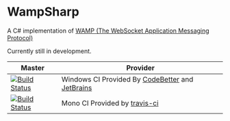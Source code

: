 WampSharp
=========


A C# implementation of [WAMP (The WebSocket Application Messaging Protocol)][WampLink]

Currently still in development.

Master | Provider
------ | --------
[![Build Status][WinImgMaster]][WinLinkMaster] | Windows CI Provided By [CodeBetter][] and [JetBrains][] 
[![Build Status][MonoImgMaster]][MonoLinkMaster] | Mono CI Provided by [travis-ci][] 

[WampLink]:http://wamp.ws

[WinImgMaster]:http://teamcity.codebetter.com/app/rest/builds/buildType:\(id:bt1059\)/statusIcon
[WinLinkMaster]:http://teamcity.codebetter.com/viewLog.html?buildTypeId=bt1055&buildId=lastFinished&guest=1
[MonoImgMaster]:https://travis-ci.org/darkl/WampSharp.png?branch=master
[MonoLinkMaster]:https://travis-ci.org/darkl/WampSharp

[JetBrains]:http://www.jetbrains.com/
[CodeBetter]:http://codebetter.com/
[travis-ci]:https://travis-ci.org/
